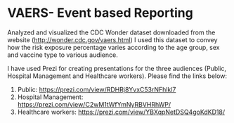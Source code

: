 # VAERS- Event based Reporting

Analyzed and visualized the CDC Wonder dataset downloaded from the website (http://wonder.cdc.gov/vaers.html)
I used this dataset to convey how the risk exposure percentage varies according to the age group, sex and vaccine type to various audience.

I have used Prezi for creating presentations for the three audiences (Public, Hospital Management and Healthcare workers). Please find the links below:
1. Public:
https://prezi.com/view/RDHRj8YvxC53rNFhlkl7
2. Hospital Management:
https://prezi.com/view/C2wM1tWfYmNyRBVHRhWP/
3. Healthcare workers:
https://prezi.com/view/YBXqpNetDSQ4goKdKD18/

